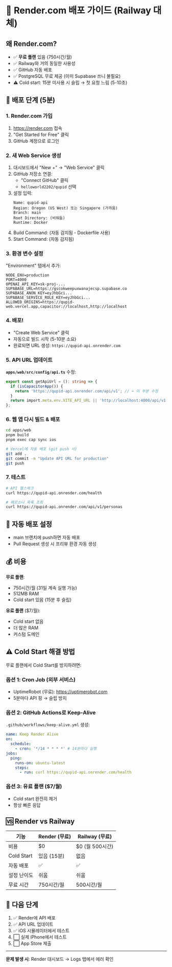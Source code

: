 # 🚀 Render.com 배포 가이드 (Railway 대체)

## 왜 Render.com?
- ✅ **무료 플랜** 있음 (750시간/월)
- ✅ Railway와 거의 동일한 사용성
- ✅ GitHub 자동 배포
- ✅ PostgreSQL 무료 제공 (이미 Supabase 쓰니 불필요)
- ⚠️ Cold start: 15분 미사용 시 슬립 → 첫 요청 느림 (5-10초)

## 🚀 배포 단계 (5분)

### 1. Render.com 가입
1. https://render.com 접속
2. "Get Started for Free" 클릭
3. GitHub 계정으로 로그인

### 2. 새 Web Service 생성
1. 대시보드에서 "New +" → "Web Service" 클릭
2. GitHub 저장소 연결:
   - "Connect GitHub" 클릭
   - `helloworld2202/qupid` 선택
3. 설정 입력:
   ```
   Name: qupid-api
   Region: Oregon (US West) 또는 Singapore (가까움)
   Branch: main
   Root Directory: (비워둠)
   Runtime: Docker
   ```
4. Build Command: (자동 감지됨 - Dockerfile 사용)
5. Start Command: (자동 감지됨)

### 3. 환경 변수 설정
"Environment" 탭에서 추가:
```
NODE_ENV=production
PORT=4000
OPENAI_API_KEY=sk-proj-...
SUPABASE_URL=https://gscokweepuxwanajecsp.supabase.co
SUPABASE_ANON_KEY=eyJhbGci...
SUPABASE_SERVICE_ROLE_KEY=eyJhbGci...
ALLOWED_ORIGINS=https://qupid-web.vercel.app,capacitor://localhost,http://localhost
```

### 4. 배포!
- "Create Web Service" 클릭
- 자동으로 빌드 시작 (5-10분 소요)
- 완료되면 URL 생성: `https://qupid-api.onrender.com`

### 5. API URL 업데이트

**`apps/web/src/config/api.ts`** 수정:
```typescript
export const getApiUrl = (): string => {
  if (isCapacitorApp()) {
    return 'https://qupid-api.onrender.com/api/v1'; // ⬅️ 이 부분 수정
  }
  return import.meta.env.VITE_API_URL || 'http://localhost:4000/api/v1';
};
```

### 6. 웹 앱 다시 빌드 & 배포
```bash
cd apps/web
pnpm build
pnpm exec cap sync ios

# Vercel에 자동 배포 (git push 시)
git add .
git commit -m "Update API URL for production"
git push
```

### 7. 테스트
```bash
# API 헬스체크
curl https://qupid-api.onrender.com/health

# 페르소나 목록 조회
curl https://qupid-api.onrender.com/api/v1/personas
```

## 🔄 자동 배포 설정
- main 브랜치에 push하면 자동 배포
- Pull Request 생성 시 프리뷰 환경 자동 생성

## 💰 비용
**무료 플랜**:
- 750시간/월 (31일 계속 실행 가능)
- 512MB RAM
- Cold start 있음 (15분 후 슬립)

**유료 플랜** ($7/월):
- Cold start 없음
- 더 많은 RAM
- 커스텀 도메인

## ⚠️ Cold Start 해결 방법
무료 플랜에서 Cold Start를 방지하려면:

### 옵션 1: Cron Job (외부 서비스)
- UptimeRobot (무료): https://uptimerobot.com
- 5분마다 API 핑 → 슬립 방지

### 옵션 2: GitHub Actions로 Keep-Alive
`.github/workflows/keep-alive.yml` 생성:
```yaml
name: Keep Render Alive
on:
  schedule:
    - cron: '*/14 * * * *' # 14분마다 실행
jobs:
  ping:
    runs-on: ubuntu-latest
    steps:
      - run: curl https://qupid-api.onrender.com/health
```

### 옵션 3: 유료 플랜 ($7/월)
- Cold start 완전히 제거
- 항상 빠른 응답

## 🆚 Render vs Railway

| 기능 | Render (무료) | Railway (무료) |
|------|---------------|----------------|
| 비용 | $0 | $0 (월 500시간) |
| Cold Start | 있음 (15분) | 없음 |
| 자동 배포 | ✅ | ✅ |
| 설정 난이도 | 쉬움 | 쉬움 |
| 무료 시간 | 750시간/월 | 500시간/월 |

## 📝 다음 단계
1. ✅ Render에 API 배포
2. ✅ API URL 업데이트
3. ✅ iOS 시뮬레이터에서 테스트
4. ⬜ 실제 iPhone에서 테스트
5. ⬜ App Store 제출

---

**문제 발생 시**: Render 대시보드 → Logs 탭에서 에러 확인
